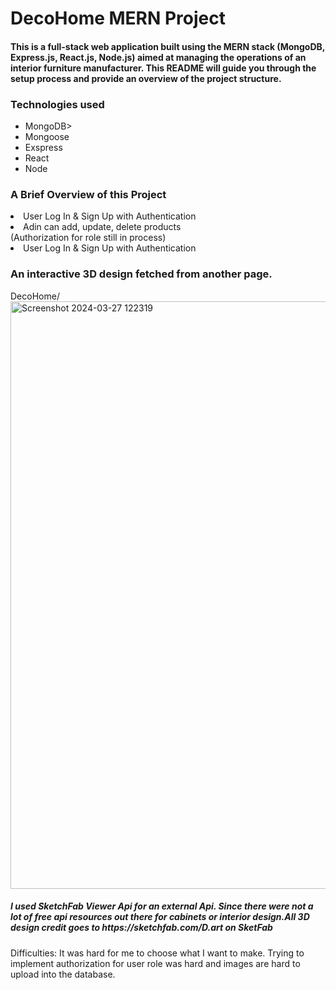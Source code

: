 <h1>DecoHome MERN Project</h1>

<h4> This is a full-stack web application built using the MERN stack (MongoDB, Express.js, React.js, Node.js) aimed at managing the operations of an interior furniture manufacturer. This README will guide you through the setup process and provide an overview of the project structure.</h4>

<h3>Technologies used</h3>
<ul>
  <li>MongoDB>
  <li>Mongoose</li>
  <li>Exspress</li>
  <li>React</li>
 <li>Node</li>
</ul>
<h3>A Brief Overview of this Project</h3>
<li>User Log In & Sign Up with Authentication</li>
<li>Adin can add, update, delete products</li> (Authorization for role still in process)
<li>User Log In & Sign Up with Authentication</li>
<h3>An interactive 3D design fetched from another page.</h3>
DecoHome/
<img width="940" alt="Screenshot 2024-03-27 122319" src="https://github.com/linhdhng/linhd_DecoHome_CAPSTONE/assets/153128184/bcce8bd0-9127-4870-bec7-14adea008c40">

<h5>I used SketchFab Viewer Api for an external Api. Since there were not a lot of free api resources out there for cabinets or interior design.All 3D design credit goes to https://sketchfab.com/D.art on SketFab</h5>
<p>Difficulties: It was hard for me to choose what I want to make. Trying to implement authorization for user role was hard and images are hard to upload into the database. </p>
